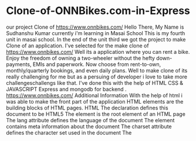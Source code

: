 # Clone-of-ONNBikes.com-in-Express
our project Clone of https://www.onnbikes.com/ Hello There, My Name is Sudhanshu Kumar currently i'm learning in Masai School This is my fourth unit in masai school. In the end of the unit third we got the project to make Clone of an application. I've selected for the make clone of https://www.onnbikes.com/ Well its a application where you can rent a bike. Enjoy the freedom of owning a two-wheeler without the hefty down-payments, EMIs and paperwork. Now choose from rent-to-own, monthly/quarterly bookings, and even daily plans. Well to make clone of its really challenging for me but as a persuing of developer i love to take more challengeschallengs like that. I've done this with the help of HTML CSS & JAVASCRIPT Express and mongodb for backend . https://www.onnbikes.com/ Additional Information With the help of html i was able to make the front part of the application HTML elements are the building blocks of HTML pages. HTML The declaration defines this document to be HTML5 The element is the root element of an HTML page The lang attribute defines the language of the document The element contains meta information about the document The charset attribute defines the character set used in the document The <title> element specifies a title for the document The element contains the visible page content The element defines a large heading The element defines a paragraph CSS Syntax A CSS rule consists of a selector and a declaration block: The selector points to the HTML element to style (h1). The declaration block (in curly braces) contains one or more declarations separated by semicolons. Each declaration includes a CSS property name and a value, separated by a colon. External Style Sheet A CSS style sheet can be stored in an external file JAVASCRIPTS VARIABLE JavaScript variables are containers for storing data values. What can JavaScript Do? JavaScript Can Change HTML Content JavaScript Can Change HTML Attribute Values JavaScript Can Change HTML Styles (CSS) JavaScript Can Hide HTML Elements JavaScript Can Show HTML Elements The HTML DOM (Document Object Model) When a web page is loaded, the browser creates a Document Object Model of the page. The HTML DOM model is constructed as a tree of Objects: Finding HTML Elements When you want to access HTML elements with JavaScript, you have to find the elements first. There are a couple of ways to do this: Finding HTML elements by id Finding HTML elements by tag name Finding HTML elements by class name Finding HTML elements by CSS selectors Finding HTML elements by HTML object collections ONN-Bikes Rent a Bike or Scooty with Most Flexible Daily, Weekly & Monthly Bike Rental Plans @ Most Affordable Price. Free Helmet & Easy Booking. Join our 100,000+ Happy Bike Riders Family Now. Rent a Bike or Scooty with Most Flexible Daily, Weekly & Monthly Bike Rental Plans @ Most Affordable Price. Free Helmet & Easy Booking. Join our 100,000+ Happy Bike Riders Family Now.


<div>

<img src="https://github.com/Dilipkumarjakhar/Clone-of-ONNBikes.com-in-Express/blob/main/public/images/Screenshot%20(1240).png" alt="">
<img src="https://github.com/Dilipkumarjakhar/Clone-of-ONNBikes.com-in-Express/blob/main/public/images/img/ahmedabad.png" alt="">
</div>